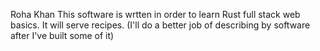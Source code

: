 Roha Khan
This software is wrtten in order to learn Rust full stack web basics. It will serve recipes. (I'll do a better job of describing by software after I've built some of it)
